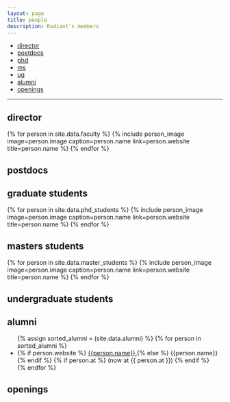 ```yaml
---
layout: page
title: people
description: Radiant's members
---
```


<div class="navbar">
    <div class="navbar-inner">
        <ul class="nav">
            <li><a href="#director">director</a></li>
            <li><a href="#postdocs">postdocs</a></li>
            <li><a href="#phd">phd</a></li>
            <li><a href="#masters">ms</a></li>
            <li><a href="#ug">ug</a></li>
            <li><a href="#alumni">alumni</a></li>
            <li><a href="#openings">openings</a></li>
        </ul>
    </div>
</div>

---

## <a name="director"></a>director

<div class="flex-container people image-container">
{% for person in site.data.faculty %}
  {% include person_image image=person.image caption=person.name link=person.website title=person.name %}
{% endfor %}
</div>

## <a name="postdocs"></a>postdocs


## <a name="phd"></a>graduate students

<div class="flex-container people image-container">
{% for person in site.data.phd_students %}
  {% include person_image image=person.image caption=person.name link=person.website title=person.name %}
{% endfor %}
</div>

## <a name="ms"></a>masters students

<div class="flex-container people image-container">
{% for person in site.data.master_students %}
  {% include person_image image=person.image caption=person.name link=person.website title=person.name %}
{% endfor %}
</div>

## <a name="ug"></a>undergraduate students


## <a name="alumni"></a>alumni

<ul>
{% assign sorted_alumni = (site.data.alumni) %}
{% for person in sorted_alumni %}
  <li>
    {% if person.website %}
    <a href="{{ person.website }}">
      {{person.name}}
    </a>
    {% else %}
      {{person.name}}
    {% endif %}
    {% if person.at %} (now at {{ person.at }}) {% endif %}
  </li>
{% endfor %}
</ul>

## <a name="openings"></a>openings
